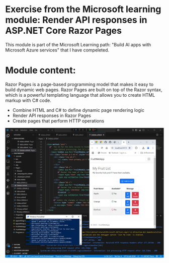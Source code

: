 # Exercise from the Microsoft learning module: Render API responses in ASP.NET Core Razor Pages

This module is part of the Microsoft Learning path: "Build AI apps with Microsoft Azure services"
that I have compeleted.

# Module content:

Razor Pages is a page-based programming model that makes it easy to build dynamic web pages. 
Razor Pages are built on top of the Razor syntax, which is a powerful templating language that 
allows you to create HTML markup with C# code.

- Combine HTML and C# to define dynamic page rendering logic
- Render API responses in Razor Pages
- Create pages that perform HTTP operations

<img src="assets/api_aspnet_razor_github.jpg" alt="Api_AspNetCore_RazorPages"/>
